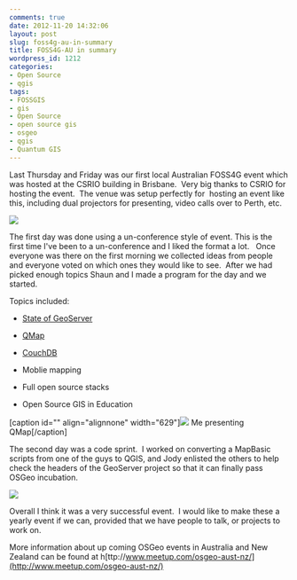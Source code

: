 ```yaml
---
comments: true
date: 2012-11-20 14:32:06
layout: post
slug: foss4g-au-in-summary
title: FOSS4G-AU in summary
wordpress_id: 1212
categories:
- Open Source
- qgis
tags:
- FOSSGIS
- gis
- Open Source
- open source gis
- osgeo
- qgis
- Quantum GIS
---
```


Last Thursday and Friday was our first local Australian FOSS4G event which was hosted at the CSRIO building in Brisbane.  Very big thanks to CSRIO for hosting the event.  The venue was setup perfectly for  hosting an event like this, including dual projectors for presenting, video calls over to Perth, etc.

![](https://lh6.googleusercontent.com/-3Azxik6K-vs/UKowdDllYWI/AAAAAAAABTk/NIP1Tt2i3zc/s989/DSC06009.JPG)

The first day was done using a un-conference style of event. This is the first time I've been to a un-conference and I liked the format a lot.   Once everyone was there on the first morning we collected ideas from people and everyone voted on which ones they would like to see.  After we had picked enough topics Shaun and I made a program for the day and we started.

Topics included:



	
  * [State of GeoServer](http://www.slideshare.net/jgarnett/state-of-geoserver-2012)

	
  * [QMap](http://nathanw2.github.com/qmap/index.html)

	
  * [CouchDB](http://couchdb.apache.org/)

	
  * Moblie mapping

	
  * Full open source stacks

	
  * Open Source GIS in Education


[caption id="" align="alignnone" width="629"]![](https://lh3.googleusercontent.com/-uh5UpmppklU/UKowJ0Lq4AI/AAAAAAAABVg/1dzNncFbZjc/s786/DSC06001.JPG) Me presenting QMap[/caption]

The second day was a code sprint.  I worked on converting a MapBasic scripts from one of the guys to QGIS, and Jody enlisted the others to help check the headers of the GeoServer project so that it can finally pass OSGeo incubation.

![](https://lh3.googleusercontent.com/-amC6V68ALkQ/UKoxVpAXWGI/AAAAAAAABVM/Jd09xvRB4fk/s786/DSC06029.JPG)

Overall I think it was a very successful event.  I would like to make these a yearly event if we can, provided that we have people to talk, or projects to work on.

More information about up coming OSGeo events in Australia and New Zealand can be found at h[ttp://www.meetup.com/osgeo-aust-nz/](http://www.meetup.com/osgeo-aust-nz/)
